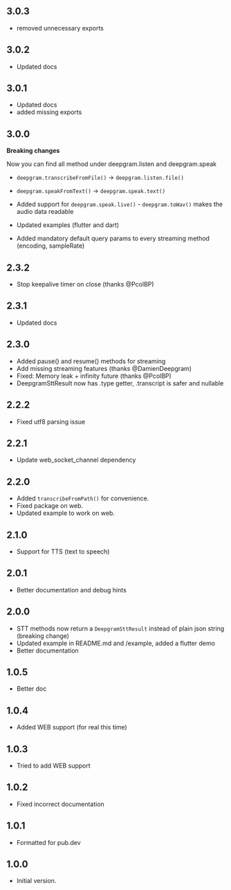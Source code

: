 ## 3.0.3
- removed unnecessary exports

## 3.0.2
- Updated docs

## 3.0.1
- Updated docs
- added missing exports

## 3.0.0
**Breaking changes**

Now you can find all method under deepgram.listen and deepgram.speak
- `deepgram.transcribeFromFile()` -> `deepgram.listen.file()`
- `deepgram.speakFromText()` -> `deepgram.speak.text()`
  
- Added support for  `deepgram.speak.live()` - `deepgram.toWav()` makes the audio data readable 
- Updated examples (flutter and dart)
- Added mandatory default query params to every streaming method (encoding, sampleRate)

## 2.3.2
- Stop keepalive timer on close (thanks @PcolBP)
  
## 2.3.1
- Updated docs

## 2.3.0
- Added pause() and resume() methods for streaming
- Add missing streaming features (thanks @DamienDeepgram)
- Fixed: Memory leak + infinity future (thanks @PcolBP)
- DeepgramSttResult now has .type getter, .transcript is safer and nullable

## 2.2.2
- Fixed utf8 parsing issue

## 2.2.1
- Update web_socket_channel dependency

## 2.2.0
- Added `transcribeFromPath()` for convenience.
- Fixed package on web.
- Updated example to work on web.

## 2.1.0
- Support for TTS (text to speech) 

## 2.0.1
- Better documentation and debug hints

## 2.0.0
- STT methods now return a `DeepgramSttResult` instead of plain json string (breaking change)
- Updated example in README.md and /example, added a flutter demo
- Better documentation

## 1.0.5
- Better doc

## 1.0.4
- Added WEB support (for real this time)

## 1.0.3
- Tried to add WEB support

## 1.0.2
- Fixed incorrect documentation

## 1.0.1
- Formatted for pub.dev

## 1.0.0
- Initial version.
